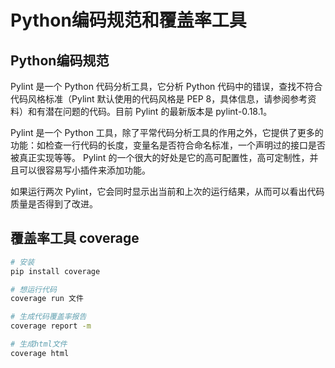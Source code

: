 # Python编码规范和覆盖率工具

## Python编码规范


Pylint 是一个 Python 代码分析工具，它分析 Python 代码中的错误，查找不符合代码风格标准（Pylint 默认使用的代码风格是 PEP 8，具体信息，请参阅参考资料）和有潜在问题的代码。目前 Pylint 的最新版本是 pylint-0.18.1。 

Pylint 是一个 Python 工具，除了平常代码分析工具的作用之外，它提供了更多的功能：如检查一行代码的长度，变量名是否符合命名标准，一个声明过的接口是否被真正实现等等。 
Pylint 的一个很大的好处是它的高可配置性，高可定制性，并且可以很容易写小插件来添加功能。 

如果运行两次 Pylint，它会同时显示出当前和上次的运行结果，从而可以看出代码质量是否得到了改进。 


## 覆盖率工具 coverage

```bash
# 安装
pip install coverage

# 想运行代码
coverage run 文件

# 生成代码覆盖率报告
coverage report -m 

# 生成html文件
coverage html
```

